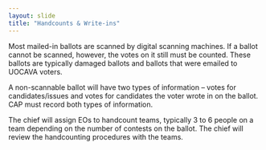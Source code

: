 ```yaml
---
layout: slide
title: "Handcounts & Write-ins"
---
```


Most mailed-in ballots are scanned by digital scanning machines.  If a ballot cannot be scanned, however, the votes on it still must be counted.  These ballots are typically damaged ballots and ballots that were emailed to UOCAVA voters.

A non-scannable ballot will have two types of information – votes for candidates/issues and votes for candidates the voter wrote in on the ballot.  CAP must record both types of information.

The chief will assign EOs to handcount teams, typically 3 to 6 people on a team depending on the number of contests on the ballot.  The chief will review the handcounting procedures with the teams.